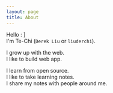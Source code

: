 ```yaml
---
layout: page
title: About
---
```


Hello : ]<br>
I'm Te-Chi (`Derek Liu` or `liuderchi`).

I grow up with the web.<br>
I like to build web app.<br>

I learn from open source.<br>
I like to take learning notes.<br>
I share my notes with people around me.
